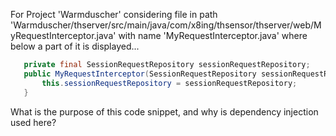 For Project 'Warmduscher' considering file in path 'Warmduscher/thserver/src/main/java/com/x8ing/thsensor/thserver/web/MyRequestInterceptor.java' with name 'MyRequestInterceptor.java' where below a part of it is displayed... 
```java
   private final SessionRequestRepository sessionRequestRepository;
   public MyRequestInterceptor(SessionRequestRepository sessionRequestRepository) {
       this.sessionRequestRepository = sessionRequestRepository;
   }
```
What is the purpose of this code snippet, and why is dependency injection used here?